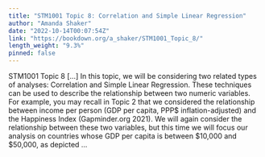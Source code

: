 ```yaml
---
title: "STM1001 Topic 8: Correlation and Simple Linear Regression"
author: "Amanda Shaker"
date: "2022-10-14T00:07:54Z"
link: "https://bookdown.org/a_shaker/STM1001_Topic_8/"
length_weight: "9.3%"
pinned: false
---
```


STM1001 Topic 8 [...] In this topic, we will be considering two related types of analyses: Correlation and Simple Linear Regression. These techniques can be used to describe the relationship between two numeric variables. For example, you may recall in Topic 2 that we considered the relationship between income per person (GDP per capita, PPP$ inflation-adjusted) and the Happiness Index (Gapminder.org 2021). We will again consider the relationship between these two variables, but this time we will focus our analysis on countries whose GDP per capita is between $10,000 and $50,000, as depicted ...
